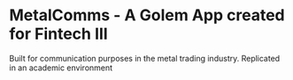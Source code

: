 # MetalComms - A Golem App created for Fintech III

Built for communication purposes in the metal trading industry.
Replicated in an academic environment
